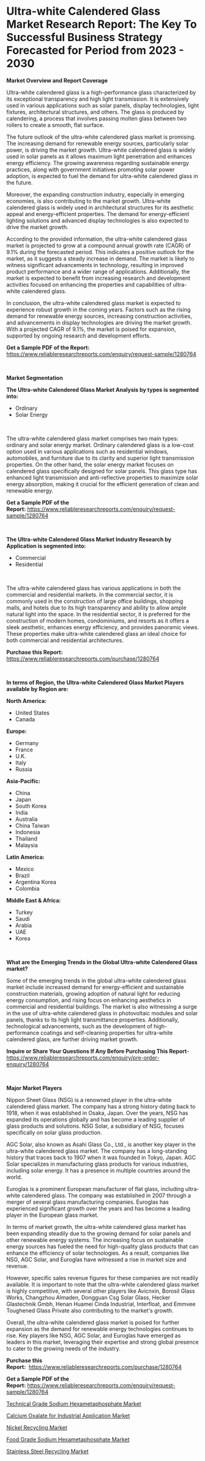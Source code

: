 <p><h1>Ultra-white Calendered Glass Market Research Report: The Key To Successful Business Strategy Forecasted for Period from 2023 - 2030</h1></p><p><strong>Market Overview and Report Coverage</strong></p>
<p><p>Ultra-white calendered glass is a high-performance glass characterized by its exceptional transparency and high light transmission. It is extensively used in various applications such as solar panels, display technologies, light fixtures, architectural structures, and others. The glass is produced by calendering, a process that involves passing molten glass between two rollers to create a smooth, flat surface.</p><p>The future outlook of the ultra-white calendered glass market is promising. The increasing demand for renewable energy sources, particularly solar power, is driving the market growth. Ultra-white calendered glass is widely used in solar panels as it allows maximum light penetration and enhances energy efficiency. The growing awareness regarding sustainable energy practices, along with government initiatives promoting solar power adoption, is expected to fuel the demand for ultra-white calendered glass in the future.</p><p>Moreover, the expanding construction industry, especially in emerging economies, is also contributing to the market growth. Ultra-white calendered glass is widely used in architectural structures for its aesthetic appeal and energy-efficient properties. The demand for energy-efficient lighting solutions and advanced display technologies is also expected to drive the market growth.</p><p>According to the provided information, the ultra-white calendered glass market is projected to grow at a compound annual growth rate (CAGR) of 9.1% during the forecasted period. This indicates a positive outlook for the market, as it suggests a steady increase in demand. The market is likely to witness significant advancements in technology, resulting in improved product performance and a wider range of applications. Additionally, the market is expected to benefit from increasing research and development activities focused on enhancing the properties and capabilities of ultra-white calendered glass.</p><p>In conclusion, the ultra-white calendered glass market is expected to experience robust growth in the coming years. Factors such as the rising demand for renewable energy sources, increasing construction activities, and advancements in display technologies are driving the market growth. With a projected CAGR of 9.1%, the market is poised for expansion, supported by ongoing research and development efforts.</p></p>
<p><strong>Get a Sample PDF of the Report:</strong> <a href="https://www.reliableresearchreports.com/enquiry/request-sample/1280764">https://www.reliableresearchreports.com/enquiry/request-sample/1280764</a></p>
<p>&nbsp;</p>
<p><strong>Market Segmentation</strong></p>
<p><strong>The Ultra-white Calendered Glass Market Analysis by types is segmented into:</strong></p>
<p><ul><li>Ordinary</li><li>Solar Energy</li></ul></p>
<p>&nbsp;</p>
<p><p>The ultra-white calendered glass market comprises two main types: ordinary and solar energy market. Ordinary calendered glass is a low-cost option used in various applications such as residential windows, automobiles, and furniture due to its clarity and superior light transmission properties. On the other hand, the solar energy market focuses on calendered glass specifically designed for solar panels. This glass type has enhanced light transmission and anti-reflective properties to maximize solar energy absorption, making it crucial for the efficient generation of clean and renewable energy.</p></p>
<p><strong>Get a Sample PDF of the Report:</strong>&nbsp;<a href="https://www.reliableresearchreports.com/enquiry/request-sample/1280764">https://www.reliableresearchreports.com/enquiry/request-sample/1280764</a></p>
<p>&nbsp;</p>
<p><strong>The Ultra-white Calendered Glass Market Industry Research by Application is segmented into:</strong></p>
<p><ul><li>Commercial</li><li>Residential</li></ul></p>
<p>&nbsp;</p>
<p><p>The ultra-white calendered glass has various applications in both the commercial and residential markets. In the commercial sector, it is commonly used in the construction of large office buildings, shopping malls, and hotels due to its high transparency and ability to allow ample natural light into the space. In the residential sector, it is preferred for the construction of modern homes, condominiums, and resorts as it offers a sleek aesthetic, enhances energy efficiency, and provides panoramic views. These properties make ultra-white calendered glass an ideal choice for both commercial and residential architectures.</p></p>
<p><strong>Purchase this Report:</strong>&nbsp; <a href="https://www.reliableresearchreports.com/purchase/1280764">https://www.reliableresearchreports.com/purchase/1280764</a></p>
<p>&nbsp;</p>
<p><strong>In terms of Region, the Ultra-white Calendered Glass Market Players available by Region are:</strong></p>
<p>
    <p> <strong> North America: </strong>
        <ul>
            <li>United States</li>
            <li>Canada</li>
        </ul>
        </p> 
    <p> <strong> Europe: </strong>
        <ul>
            <li>Germany</li>
            <li>France</li>
            <li>U.K.</li>
            <li>Italy</li>
            <li>Russia</li>
        </ul>
        </p> 
    <p> <strong> Asia-Pacific: </strong>
        <ul>
            <li>China</li>
            <li>Japan</li>
            <li>South Korea</li>
            <li>India</li>
            <li>Australia</li>
            <li>China Taiwan</li>
            <li>Indonesia</li>
            <li>Thailand</li>
            <li>Malaysia</li>
        </ul>
        </p> 
    <p> <strong> Latin America: </strong>
        <ul>
            <li>Mexico</li>
            <li>Brazil</li>
            <li>Argentina Korea</li>
            <li>Colombia</li>
        </ul>
        </p> 
    <p> <strong> Middle East & Africa: </strong>
        <ul>
            <li>Turkey</li>
            <li>Saudi</li>
            <li>Arabia</li>
            <li>UAE</li>
            <li>Korea</li>
        </ul>
    </p>
    </p>
<p>&nbsp;</p>
<p><strong>What are the Emerging Trends in the Global Ultra-white Calendered Glass market?</strong></p>
<p><p>Some of the emerging trends in the global ultra-white calendered glass market include increased demand for energy-efficient and sustainable construction materials, growing adoption of natural light for reducing energy consumption, and rising focus on enhancing aesthetics in commercial and residential buildings. The market is also witnessing a surge in the use of ultra-white calendered glass in photovoltaic modules and solar panels, thanks to its high light transmittance properties. Additionally, technological advancements, such as the development of high-performance coatings and self-cleaning properties for ultra-white calendered glass, are further driving market growth.</p></p>
<p><strong>Inquire or Share Your Questions If Any Before Purchasing This Report</strong>- <a href="https://www.reliableresearchreports.com/enquiry/pre-order-enquiry/1280764">https://www.reliableresearchreports.com/enquiry/pre-order-enquiry/1280764</a></p>
<p>&nbsp;</p>
<p><strong>Major Market Players</strong></p>
<p><p>Nippon Sheet Glass (NSG) is a renowned player in the ultra-white calendered glass market. The company has a strong history dating back to 1918, when it was established in Osaka, Japan. Over the years, NSG has expanded its operations globally and has become a leading supplier of glass products and solutions. NSG Solar, a subsidiary of NSG, focuses specifically on solar glass production.</p><p>AGC Solar, also known as Asahi Glass Co., Ltd., is another key player in the ultra-white calendered glass market. The company has a long-standing history that traces back to 1907 when it was founded in Tokyo, Japan. AGC Solar specializes in manufacturing glass products for various industries, including solar energy. It has a presence in multiple countries around the world.</p><p>Euroglas is a prominent European manufacturer of flat glass, including ultra-white calendered glass. The company was established in 2007 through a merger of several glass manufacturing companies. Euroglas has experienced significant growth over the years and has become a leading player in the European glass market.</p><p>In terms of market growth, the ultra-white calendered glass market has been expanding steadily due to the growing demand for solar panels and other renewable energy systems. The increasing focus on sustainable energy sources has fueled the need for high-quality glass products that can enhance the efficiency of solar technologies. As a result, companies like NSG, AGC Solar, and Euroglas have witnessed a rise in market size and revenue.</p><p>However, specific sales revenue figures for these companies are not readily available. It is important to note that the ultra-white calendered glass market is highly competitive, with several other players like Avicnxin, Borosil Glass Works, Changzhou Almaden, Dongguan Csg Solar Glass, Hecker Glastechnik Gmbh, Henan Huamei Cinda Industrial, Interfloat, and Emmvee Toughened Glass Private also contributing to the market's growth.</p><p>Overall, the ultra-white calendered glass market is poised for further expansion as the demand for renewable energy technologies continues to rise. Key players like NSG, AGC Solar, and Euroglas have emerged as leaders in this market, leveraging their expertise and strong global presence to cater to the growing needs of the industry.</p></p>
<p><strong>Purchase this Report:</strong>&nbsp;&nbsp;<a href="https://www.reliableresearchreports.com/purchase/1280764">https://www.reliableresearchreports.com/purchase/1280764</a></p>
<p></p>
<p><strong>Get a Sample PDF of the Report:</strong>&nbsp;<a href="https://www.reliableresearchreports.com/enquiry/request-sample/1280764">https://www.reliableresearchreports.com/enquiry/request-sample/1280764</a></p>
<p><p><a href="https://www.linkedin.com/pulse/technical-grade-sodium-hexametaphosphate-market-share-amp/">Technical Grade Sodium Hexametaphosphate Market</a></p><p><a href="https://www.linkedin.com/pulse/players-forecasted-period-from-2023-2030-raket-research/">Calcium Oxalate for Industrial Application Market</a></p><p><a href="https://medium.com/@caylawisoky8698/nickel-recycling-market-size-growth-forecast-2023-2030-9303e0cc386a">Nickel Recycling Market</a></p><p><a href="https://www.linkedin.com/pulse/food-grade-sodium-hexametaphosphate-market-size-growth/">Food Grade Sodium Hexametaphosphate Market</a></p><p><a href="https://medium.com/@zolajenkins1966/stainless-steel-recycling-market-size-growth-forecast-2023-2030-628f5b63eaf2">Stainless Steel Recycling Market</a></p></p>